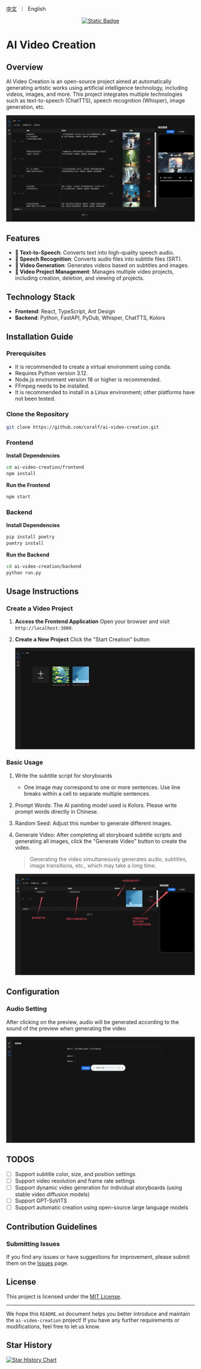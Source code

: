 <p align="left">
    <a href="README.md">中文</a>&nbsp ｜ &nbspEnglish
</p>
<div align="center">
  <a href='https://github.com/coralf/ai-video-creation'><img alt="Static Badge" src="https://img.shields.io/badge/AI%20Video%20Creation-passing-brightgreen">
</a>
</div>

# AI Video Creation

## Overview

AI Video Creation is an open-source project aimed at automatically generating artistic works using artificial intelligence technology, including videos, images, and more. This project integrates multiple technologies such as text-to-speech (ChatTTS), speech recognition (Whisper), image generation, etc.

<div align="center">
  <img src="./assets/image_1.png">
</div>

## Features

- **🚀 Text-to-Speech**: Converts text into high-quality speech audio.
- **🚀 Speech Recognition**: Converts audio files into subtitle files (SRT).
- **🚀 Video Generation**: Generates videos based on subtitles and images.
- **🚀 Video Project Management**: Manages multiple video projects, including creation, deletion, and viewing of projects.

## Technology Stack

- **Frontend**: React, TypeScript, Ant Design
- **Backend**: Python, FastAPI, PyDub, Whisper, ChatTTS, Kolors

## Installation Guide

### Prerequisites
* It is recommended to create a virtual environment using conda.
* Requires Python version 3.12.
* Node.js environment version 18 or higher is recommended.
* FFmpeg needs to be installed.
* It is recommended to install in a Linux environment; other platforms have not been tested.

### Clone the Repository

```bash
git clone https://github.com/coralf/ai-video-creation.git
```

### Frontend

**Install Dependencies**
```bash
cd ai-video-creation/frontend
npm install
```

**Run the Frontend**
```bash
npm start
```

### Backend

**Install Dependencies**
```bash
pip install poetry
poetry install
```

**Run the Backend**
```bash
cd ai-video-creation/backend
python run.py
```

## Usage Instructions

### Create a Video Project

1. **Access the Frontend Application**
   Open your browser and visit `http://localhost:3000`.

2. **Create a New Project**
   Click the "Start Creation" button
   <div align="center">
       <img src="./assets/image_create_project.png"/>
   </div>

### Basic Usage
1. Write the subtitle script for storyboards
   * One image may correspond to one or more sentences. Use line breaks within a cell to separate multiple sentences.

2. Prompt Words: The AI painting model used is Kolors. Please write prompt words directly in Chinese.

3. Random Seed: Adjust this number to generate different images.

4. Generate Video: After completing all storyboard subtitle scripts and generating all images, click the "Generate Video" button to create the video.
   > Generating the video simultaneously generates audio, subtitles, image transitions, etc., which may take a long time.
   <div align="center">
       <img src="./assets/image_basic_use.png"/>
   </div>

## Configuration
### Audio Setting
After clicking on the preview, audio will be generated according to the sound of the preview when generating the video
    <div align="center">
        <img src="./assets/image_setting.png"/>
    </div>

## TODOS
- [ ] Support subtitle color, size, and position settings
- [ ] Support video resolution and frame rate settings
- [ ] Support dynamic video generation for individual storyboards (using stable video diffusion models)
- [ ] Support GPT-SoVITS
- [ ] Support automatic creation using open-source large language models

## Contribution Guidelines

### Submitting Issues

If you find any issues or have suggestions for improvement, please submit them on the [Issues](https://github.com/coralf/ai-video-creation/issues) page.

## License

This project is licensed under the [MIT License](LICENSE).

---

We hope this `README.md` document helps you better introduce and maintain the `ai-video-creation` project! If you have any further requirements or modifications, feel free to let us know.

## Star History

[![Star History Chart](https://api.star-history.com/svg?repos=coralf/ai-video-creation&type=Date)](https://star-history.com/#coralf/ai-video-creation&Date)